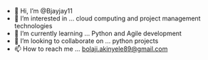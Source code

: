 - 👋 Hi, I’m @Bjayjay11
- 👀 I’m interested in ... cloud computing and project management technologies
- 🌱 I’m currently learning ... Python and Agile development
- 💞️ I’m looking to collaborate on ... python projects
- 📫 How to reach me ... bolaji.akinyele89@gmail.com

<!---
Bjayjay11/Bjayjay11 is a ✨ special ✨ repository because its `README.md` (this file) appears on your GitHub profile.
You can click the Preview link to take a look at your changes.
--->
